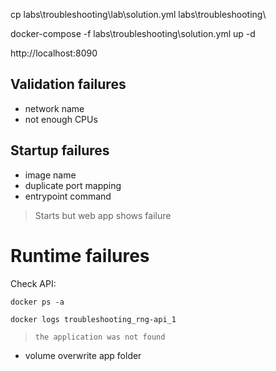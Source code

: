 
cp labs\troubleshooting\lab\solution.yml labs\troubleshooting\

docker-compose -f labs\troubleshooting\solution.yml up -d

http://localhost:8090


## Validation failures

- network name
- not enough CPUs

## Startup failures

- image name
- duplicate port mapping
- entrypoint command

> Starts but web app shows failure

# Runtime failures

Check API:

```
docker ps -a

docker logs troubleshooting_rng-api_1
```

> `the application was not found`

- volume overwrite app folder


